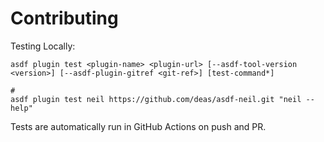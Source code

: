# Contributing

Testing Locally:

```shell
asdf plugin test <plugin-name> <plugin-url> [--asdf-tool-version <version>] [--asdf-plugin-gitref <git-ref>] [test-command*]

#
asdf plugin test neil https://github.com/deas/asdf-neil.git "neil --help"
```

Tests are automatically run in GitHub Actions on push and PR.
